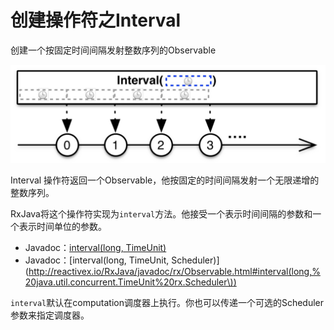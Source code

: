 # 创建操作符之Interval

 创建一个按固定时间间隔发射整数序列的Observable

 ![Image](https://github.com/HousqLove/Reader/blob/da6075760d62b3bd865db81bc078117401d139a7/Java/ReactiveX/images/rx-6-8.png)

 Interval 操作符返回一个Observable，他按固定的时间间隔发射一个无限递增的整数序列。

 RxJava将这个操作符实现为```interval```方法。他接受一个表示时间间隔的参数和一个表示时间单位的参数。

- Javadoc：[interval(long, TimeUnit)](http://reactivex.io/RxJava/javadoc/rx/Observable.html#interval\(long,%20java.util.concurrent.TimeUnit\))
- Javadoc：[interval(long, TimeUnit, Scheduler)](http://reactivex.io/RxJava/javadoc/rx/Observable.html#interval(long,%20java.util.concurrent.TimeUnit%20rx.Scheduler\))

 ```interval```默认在computation调度器上执行。你也可以传递一个可选的Scheduler参数来指定调度器。